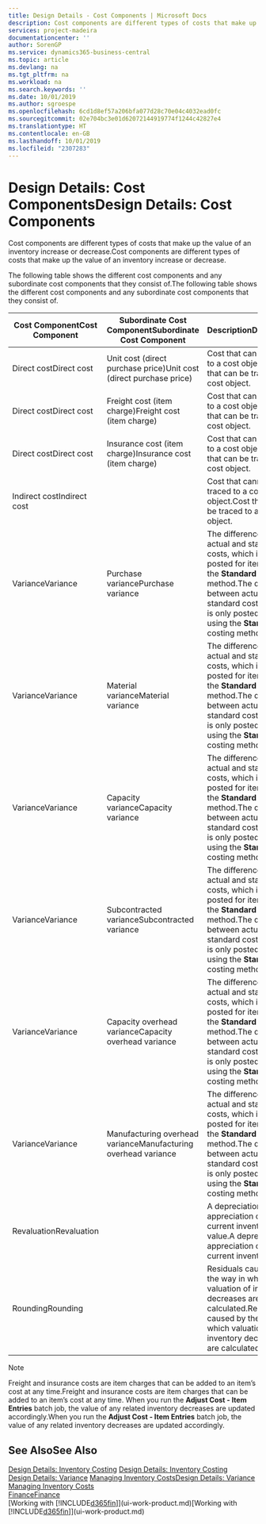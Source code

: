 ```yaml
---
title: Design Details - Cost Components | Microsoft Docs
description: Cost components are different types of costs that make up the value of an inventory increase or decrease.
services: project-madeira
documentationcenter: ''
author: SorenGP
ms.service: dynamics365-business-central
ms.topic: article
ms.devlang: na
ms.tgt_pltfrm: na
ms.workload: na
ms.search.keywords: ''
ms.date: 10/01/2019
ms.author: sgroespe
ms.openlocfilehash: 6cd1d8ef57a206bfa077d28c70e04c4032ead0fc
ms.sourcegitcommit: 02e704bc3e01d62072144919774f1244c42827e4
ms.translationtype: HT
ms.contentlocale: en-GB
ms.lasthandoff: 10/01/2019
ms.locfileid: "2307283"
---
```

# <a name="design-details-cost-components"></a><span data-ttu-id="0fbc8-103">Design Details: Cost Components</span><span class="sxs-lookup"><span data-stu-id="0fbc8-103">Design Details: Cost Components</span></span>
<span data-ttu-id="0fbc8-104">Cost components are different types of costs that make up the value of an inventory increase or decrease.</span><span class="sxs-lookup"><span data-stu-id="0fbc8-104">Cost components are different types of costs that make up the value of an inventory increase or decrease.</span></span>  

 <span data-ttu-id="0fbc8-105">The following table shows the different cost components and any subordinate cost components that they consist of.</span><span class="sxs-lookup"><span data-stu-id="0fbc8-105">The following table shows the different cost components and any subordinate cost components that they consist of.</span></span>  

|<span data-ttu-id="0fbc8-106">Cost Component</span><span class="sxs-lookup"><span data-stu-id="0fbc8-106">Cost Component</span></span>|<span data-ttu-id="0fbc8-107">Subordinate Cost Component</span><span class="sxs-lookup"><span data-stu-id="0fbc8-107">Subordinate Cost Component</span></span>|<span data-ttu-id="0fbc8-108">Description</span><span class="sxs-lookup"><span data-stu-id="0fbc8-108">Description</span></span>|  
|--------------------|--------------------------------|---------------------------------------|  
|<span data-ttu-id="0fbc8-109">Direct cost</span><span class="sxs-lookup"><span data-stu-id="0fbc8-109">Direct cost</span></span>|<span data-ttu-id="0fbc8-110">Unit cost (direct purchase price)</span><span class="sxs-lookup"><span data-stu-id="0fbc8-110">Unit cost (direct purchase price)</span></span>|<span data-ttu-id="0fbc8-111">Cost that can be traced to a cost object.</span><span class="sxs-lookup"><span data-stu-id="0fbc8-111">Cost that can be traced to a cost object.</span></span>|  
|<span data-ttu-id="0fbc8-112">Direct cost</span><span class="sxs-lookup"><span data-stu-id="0fbc8-112">Direct cost</span></span>|<span data-ttu-id="0fbc8-113">Freight cost (item charge)</span><span class="sxs-lookup"><span data-stu-id="0fbc8-113">Freight cost (item charge)</span></span>|<span data-ttu-id="0fbc8-114">Cost that can be traced to a cost object.</span><span class="sxs-lookup"><span data-stu-id="0fbc8-114">Cost that can be traced to a cost object.</span></span>|  
|<span data-ttu-id="0fbc8-115">Direct cost</span><span class="sxs-lookup"><span data-stu-id="0fbc8-115">Direct cost</span></span>|<span data-ttu-id="0fbc8-116">Insurance cost (item charge)</span><span class="sxs-lookup"><span data-stu-id="0fbc8-116">Insurance cost (item charge)</span></span>|<span data-ttu-id="0fbc8-117">Cost that can be traced to a cost object.</span><span class="sxs-lookup"><span data-stu-id="0fbc8-117">Cost that can be traced to a cost object.</span></span>|  
|<span data-ttu-id="0fbc8-118">Indirect cost</span><span class="sxs-lookup"><span data-stu-id="0fbc8-118">Indirect cost</span></span>||<span data-ttu-id="0fbc8-119">Cost that cannot be traced to a cost object.</span><span class="sxs-lookup"><span data-stu-id="0fbc8-119">Cost that cannot be traced to a cost object.</span></span>|  
|<span data-ttu-id="0fbc8-120">Variance</span><span class="sxs-lookup"><span data-stu-id="0fbc8-120">Variance</span></span>|<span data-ttu-id="0fbc8-121">Purchase variance</span><span class="sxs-lookup"><span data-stu-id="0fbc8-121">Purchase variance</span></span>|<span data-ttu-id="0fbc8-122">The difference between actual and standard costs, which is only posted for items using the **Standard** costing method.</span><span class="sxs-lookup"><span data-stu-id="0fbc8-122">The difference between actual and standard costs, which is only posted for items using the **Standard** costing method.</span></span>|  
|<span data-ttu-id="0fbc8-123">Variance</span><span class="sxs-lookup"><span data-stu-id="0fbc8-123">Variance</span></span>|<span data-ttu-id="0fbc8-124">Material variance</span><span class="sxs-lookup"><span data-stu-id="0fbc8-124">Material variance</span></span>|<span data-ttu-id="0fbc8-125">The difference between actual and standard costs, which is only posted for items using the **Standard** costing method.</span><span class="sxs-lookup"><span data-stu-id="0fbc8-125">The difference between actual and standard costs, which is only posted for items using the **Standard** costing method.</span></span>|  
|<span data-ttu-id="0fbc8-126">Variance</span><span class="sxs-lookup"><span data-stu-id="0fbc8-126">Variance</span></span>|<span data-ttu-id="0fbc8-127">Capacity variance</span><span class="sxs-lookup"><span data-stu-id="0fbc8-127">Capacity variance</span></span>|<span data-ttu-id="0fbc8-128">The difference between actual and standard costs, which is only posted for items using the **Standard** costing method.</span><span class="sxs-lookup"><span data-stu-id="0fbc8-128">The difference between actual and standard costs, which is only posted for items using the **Standard** costing method.</span></span>|  
|<span data-ttu-id="0fbc8-129">Variance</span><span class="sxs-lookup"><span data-stu-id="0fbc8-129">Variance</span></span>|<span data-ttu-id="0fbc8-130">Subcontracted variance</span><span class="sxs-lookup"><span data-stu-id="0fbc8-130">Subcontracted variance</span></span>|<span data-ttu-id="0fbc8-131">The difference between actual and standard costs, which is only posted for items using the **Standard** costing method.</span><span class="sxs-lookup"><span data-stu-id="0fbc8-131">The difference between actual and standard costs, which is only posted for items using the **Standard** costing method.</span></span>|  
|<span data-ttu-id="0fbc8-132">Variance</span><span class="sxs-lookup"><span data-stu-id="0fbc8-132">Variance</span></span>|<span data-ttu-id="0fbc8-133">Capacity overhead variance</span><span class="sxs-lookup"><span data-stu-id="0fbc8-133">Capacity overhead variance</span></span>|<span data-ttu-id="0fbc8-134">The difference between actual and standard costs, which is only posted for items using the **Standard** costing method.</span><span class="sxs-lookup"><span data-stu-id="0fbc8-134">The difference between actual and standard costs, which is only posted for items using the **Standard** costing method.</span></span>|  
|<span data-ttu-id="0fbc8-135">Variance</span><span class="sxs-lookup"><span data-stu-id="0fbc8-135">Variance</span></span>|<span data-ttu-id="0fbc8-136">Manufacturing overhead variance</span><span class="sxs-lookup"><span data-stu-id="0fbc8-136">Manufacturing overhead variance</span></span>|<span data-ttu-id="0fbc8-137">The difference between actual and standard costs, which is only posted for items using the **Standard** costing method.</span><span class="sxs-lookup"><span data-stu-id="0fbc8-137">The difference between actual and standard costs, which is only posted for items using the **Standard** costing method.</span></span>|  
|<span data-ttu-id="0fbc8-138">Revaluation</span><span class="sxs-lookup"><span data-stu-id="0fbc8-138">Revaluation</span></span>||<span data-ttu-id="0fbc8-139">A depreciation or appreciation of the current inventory value.</span><span class="sxs-lookup"><span data-stu-id="0fbc8-139">A depreciation or appreciation of the current inventory value.</span></span>|  
|<span data-ttu-id="0fbc8-140">Rounding</span><span class="sxs-lookup"><span data-stu-id="0fbc8-140">Rounding</span></span>||<span data-ttu-id="0fbc8-141">Residuals caused by the way in which valuation of inventory decreases are calculated.</span><span class="sxs-lookup"><span data-stu-id="0fbc8-141">Residuals caused by the way in which valuation of inventory decreases are calculated.</span></span>|  

> [!NOTE]  
>  <span data-ttu-id="0fbc8-142">Freight and insurance costs are item charges that can be added to an item’s cost at any time.</span><span class="sxs-lookup"><span data-stu-id="0fbc8-142">Freight and insurance costs are item charges that can be added to an item’s cost at any time.</span></span> <span data-ttu-id="0fbc8-143">When you run the **Adjust Cost - Item Entries** batch job, the value of any related inventory decreases are updated accordingly.</span><span class="sxs-lookup"><span data-stu-id="0fbc8-143">When you run the **Adjust Cost - Item Entries** batch job, the value of any related inventory decreases are updated accordingly.</span></span>  

## <a name="see-also"></a><span data-ttu-id="0fbc8-144">See Also</span><span class="sxs-lookup"><span data-stu-id="0fbc8-144">See Also</span></span>  
 <span data-ttu-id="0fbc8-145">[Design Details: Inventory Costing](design-details-inventory-costing.md) </span><span class="sxs-lookup"><span data-stu-id="0fbc8-145">[Design Details: Inventory Costing](design-details-inventory-costing.md) </span></span>  
 <span data-ttu-id="0fbc8-146">[Design Details: Variance](design-details-variance.md) [Managing Inventory Costs](finance-manage-inventory-costs.md)</span><span class="sxs-lookup"><span data-stu-id="0fbc8-146">[Design Details: Variance](design-details-variance.md) [Managing Inventory Costs](finance-manage-inventory-costs.md)</span></span>  
 [<span data-ttu-id="0fbc8-147">Finance</span><span class="sxs-lookup"><span data-stu-id="0fbc8-147">Finance</span></span>](finance.md)  
 <span data-ttu-id="0fbc8-148">[Working with [!INCLUDE[d365fin](includes/d365fin_md.md)]](ui-work-product.md)</span><span class="sxs-lookup"><span data-stu-id="0fbc8-148">[Working with [!INCLUDE[d365fin](includes/d365fin_md.md)]](ui-work-product.md)</span></span>  
